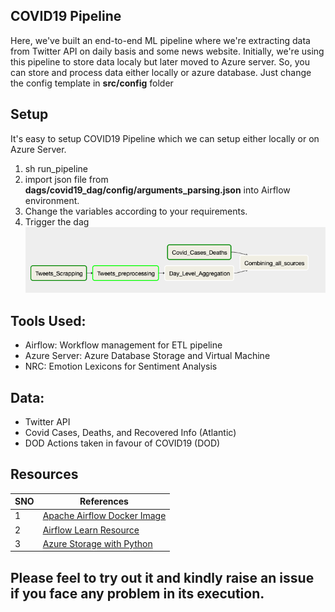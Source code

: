 COVID19 Pipeline
---

Here, we've built an end-to-end ML pipeline where we're extracting data from Twitter API on daily basis and some news website. Initially, we're using this pipeline to store data localy but later moved to Azure server. So, you can store and process data either locally or azure database. Just change the config template in **src/config** folder

## Setup
It's easy to setup COVID19 Pipeline which we can setup either locally or on Azure Server.
1. sh run_pipeline
2. import json file from **dags/covid19_dag/config/arguments_parsing.json** into Airflow environment.
3. Change the variables according to your requirements.
4. Trigger the dag
![COVID Dag:](https://github.com/AbhishekSingl/COVID19_Pipeline/blob/master/dags/COVID19_Dag.png)

## Tools Used:
- Airflow: Workflow management for ETL pipeline
- Azure Server: Azure Database Storage and Virtual Machine
- NRC: Emotion Lexicons for Sentiment Analysis

## Data:
- Twitter API
- Covid Cases, Deaths, and Recovered Info (Atlantic) 
- DOD Actions taken in favour of COVID19 (DOD)

## Resources

| SNO |      References       |
|------|-----------------------|
| 1    | [Apache Airflow Docker Image](https://github.com/puckel/docker-airflow) |
| 2    | [Airflow Learn Resource](https://www.applydatascience.com/airflow/airflow-tutorial-introduction/) |
| 3    | [Azure Storage with Python](https://docs.microsoft.com/en-us/python/api/azure-storage-blob/azure.storage.blob.blobclient?view=azure-python) |

## Please feel to try out it and kindly raise an issue if you face any problem in its execution.
